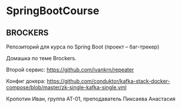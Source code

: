 # SpringBootCourse
## BROCKERS

Репозиторий для курса по Spring Boot (проект – баг-трекер)⠀

Домашка по теме Brockers.

Второй сервис: https://github.com/ivankrn/repeater

Конфиг докера: https://github.com/conduktor/kafka-stack-docker-compose/blob/master/zk-single-kafka-single.yml

Кропотин Иван, группа АТ-01, преподаватель Пиксаева Анастасия